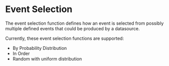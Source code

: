 # Event Selection

The event selection function defines how an event is selected from possibly multiple defined 
events that could be produced by a datasource.

Currently, these event selection functions are supported:

- By Probability Distribution
- In Order
- Random with uniform distribution
